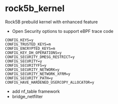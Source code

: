 # rock5b_kernel
Rock5B prebuild kernel with enhanced feature


- Open Security options to support eBPF trace code
```
CONFIG_KEYS=y
CONFIG_TRUSTED_KEYS=m
CONFIG_ENCRYPTED_KEYS=m
CONFIG_KEY_DH_OPERATIONS=y
CONFIG_SECURITY_DMESG_RESTRICT=y
CONFIG_SECURITY=y
CONFIG_SECURITYFS=y
CONFIG_SECURITY_NETWORK=y
CONFIG_SECURITY_NETWORK_XFRM=y
CONFIG_SECURITY_PATH=y
CONFIG_HAVE_HARDENED_USERCOPY_ALLOCATOR=y
```

- add nf_table framework
- bridge_netfilter
